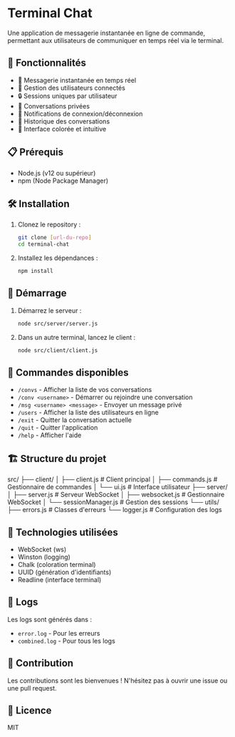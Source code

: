 # Terminal Chat

Une application de messagerie instantanée en ligne de commande, permettant aux utilisateurs de communiquer en temps réel via le terminal.

## 🚀 Fonctionnalités

- 💬 Messagerie instantanée en temps réel
- 👥 Gestion des utilisateurs connectés
- 🔒 Sessions uniques par utilisateur
- 📝 Conversations privées
- 🔔 Notifications de connexion/déconnexion
- 📜 Historique des conversations
- 🎨 Interface colorée et intuitive

## 📋 Prérequis

- Node.js (v12 ou supérieur)
- npm (Node Package Manager)

## 🛠️ Installation

1. Clonez le repository :
   ```bash
   git clone [url-du-repo]
   cd terminal-chat
   ```

2. Installez les dépendances :
   ```bash
   npm install
   ```

## 🚀 Démarrage

1. Démarrez le serveur :
   ```bash
   node src/server/server.js
   ```

2. Dans un autre terminal, lancez le client :
   ```bash
   node src/client/client.js
   ```

## 📖 Commandes disponibles

- `/convs` - Afficher la liste de vos conversations
- `/conv <username>` - Démarrer ou rejoindre une conversation
- `/msg <username> <message>` - Envoyer un message privé
- `/users` - Afficher la liste des utilisateurs en ligne
- `/exit` - Quitter la conversation actuelle
- `/quit` - Quitter l'application
- `/help` - Afficher l'aide

## 🏗️ Structure du projet
src/
├── client/
│ ├── client.js # Client principal
│ ├── commands.js # Gestionnaire de commandes
│ └── ui.js # Interface utilisateur
├── server/
│ ├── server.js # Serveur WebSocket
│ ├── websocket.js # Gestionnaire WebSocket
│ └── sessionManager.js # Gestion des sessions
└── utils/
├── errors.js # Classes d'erreurs
└── logger.js # Configuration des logs


## 🔧 Technologies utilisées

- WebSocket (ws)
- Winston (logging)
- Chalk (coloration terminal)
- UUID (génération d'identifiants)
- Readline (interface terminal)

## 📝 Logs

Les logs sont générés dans :
- `error.log` - Pour les erreurs
- `combined.log` - Pour tous les logs

## 🤝 Contribution

Les contributions sont les bienvenues ! N'hésitez pas à ouvrir une issue ou une pull request.

## 📄 Licence

MIT